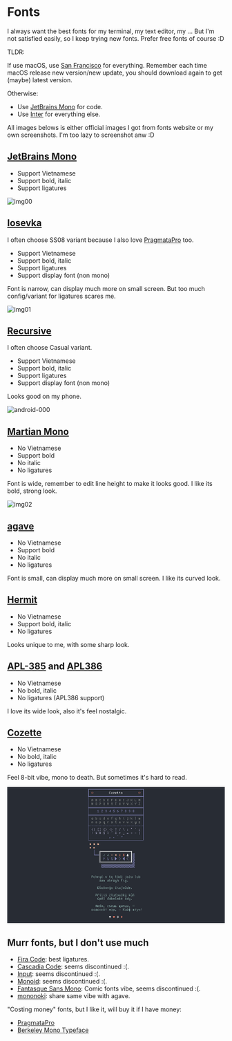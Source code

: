 # Fonts

I always want the best fonts for my terminal, my text editor, my ... But I'm not
satisfied easily, so I keep trying new fonts. Prefer free fonts of course :D

TLDR:

If use macOS, use [San Francisco](https://developer.apple.com/fonts/) for
everything. Remember each time macOS release new version/new update, you should
download again to get (maybe) latest version.

Otherwise:

- Use [JetBrains Mono](https://github.com/JetBrains/JetBrainsMono) for code.
- Use [Inter](https://github.com/rsms/inter) for everything else.

All images belows is either official images I got from fonts website or my own
screenshots. I'm too lazy to screenshot anw :D

## [JetBrains Mono](https://github.com/JetBrains/JetBrainsMono)

- Support Vietnamese
- Support bold, italic
- Support ligatures

![img00](https://github.com/JetBrains/JetBrainsMono/raw/master/images/character-set@2x.png)

## [Iosevka](https://github.com/be5invis/Iosevka)

I often choose SS08 variant because I also love
[PragmataPro](https://fsd.it/shop/fonts/pragmatapro/) too.

- Support Vietnamese
- Support bold, italic
- Support ligatures
- Support display font (non mono)

Font is narrow, can display much more on small screen. But too much
config/variant for ligatures scares me.

![img01](https://raw.githubusercontent.com/be5invis/Iosevka/v21.1.1/images/iosevka-ss08.dark.svg#gh-dark-mode-only)

## [Recursive](https://github.com/arrowtype/recursive)

I often choose Casual variant.

- Support Vietnamese
- Support bold, italic
- Support ligatures
- Support display font (non mono)

Looks good on my phone.

![android-000](https://raw.githubusercontent.com/haunt98/posts-images/main/android-000.jpg)

## [Martian Mono](https://github.com/evilmartians/mono)

- No Vietnamese
- Support bold
- No italic
- No ligatures

Font is wide, remember to edit line height to make it looks good. I like its
bold, strong look.

![img02](https://github.com/evilmartians/mono/raw/main/documentation/martian-mono-character-set.png)

## [agave](https://github.com/blobject/agave)

- No Vietnamese
- Support bold
- No italic
- No ligatures

Font is small, can display much more on small screen. I like its curved look.

## [Hermit](https://github.com/pcaro90/hermit)

- No Vietnamese
- Support bold, italic
- No ligatures

Looks unique to me, with some sharp look.

## [APL-385](https://apl385.com/fonts/index.htm) and [APL386](https://github.com/abrudz/APL386)

- No Vietnamese
- No bold, italic
- No ligatures (APL386 support)

I love its wide look, also it's feel nostalgic.

## [Cozette](https://github.com/slavfox/Cozette)

- No Vietnamese
- No bold, italic
- No ligatures

Feel 8-bit vibe, mono to death. But sometimes it's hard to read.

![img03](https://github.com/slavfox/Cozette/raw/master/img/sample.png)

## Murr fonts, but I don't use much

- [Fira Code](https://github.com/tonsky/FiraCode): best ligatures.
- [Cascadia Code](https://github.com/microsoft/cascadia-code): seems
  discontinued :(.
- [Input](https://input.djr.com/): seems discontinued :(.
- [Monoid](https://github.com/larsenwork/monoid): seems discontinued :(.
- [Fantasque Sans Mono](https://github.com/belluzj/fantasque-sans): Comic fonts
  vibe, seems discontinued :(.
- [mononoki](https://github.com/madmalik/mononoki): share same vibe with agave.

"Costing money" fonts, but I like it, will buy it if I have money:

- [PragmataPro](https://fsd.it/shop/fonts/pragmatapro/)
- [Berkeley Mono Typeface](https://berkeleygraphics.com/typefaces/berkeley-mono/)
